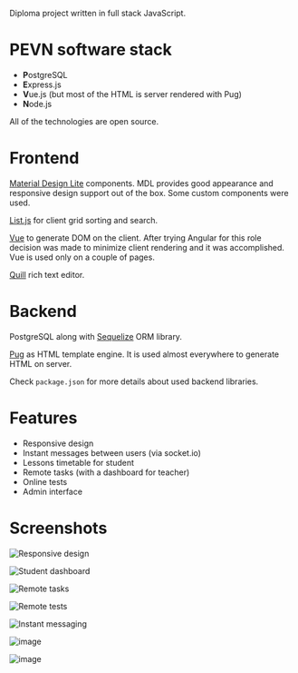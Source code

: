 Diploma project written in full stack JavaScript.

# PEVN software stack

- **P**ostgreSQL
- **E**xpress.js
- **V**ue.js (but most of the HTML is server rendered with Pug)
- **N**ode.js

All of the technologies are open source.

# Frontend

[Material Design Lite](https://getmdl.io) components. MDL provides good appearance and responsive design support out of the box. Some custom components were used.

[List.js](http://listjs.com/) for client grid sorting and search.

[Vue](https://vuejs.org/) to generate DOM on the client. After trying Angular for this role decision was made to minimize client rendering and it was accomplished. Vue is used only on a couple of pages.

[Quill](https://quilljs.com/) rich text editor.

# Backend

PostgreSQL along with [Sequelize](http://docs.sequelizejs.com/) ORM library.

[Pug](https://pugjs.org/api/getting-started.html) as HTML template engine. It is used almost everywhere to generate HTML on server. 

Check `package.json` for more details about used backend libraries.

# Features
- Responsive design
- Instant messages between users (via socket.io)
- Lessons timetable for student
- Remote tasks (with a dashboard for teacher)
- Online tests
- Admin interface

# Screenshots

![Responsive design](https://user-images.githubusercontent.com/13202642/29729833-7958dea0-89e6-11e7-8f6b-3b20f14f24ad.png)

![Student dashboard](https://user-images.githubusercontent.com/13202642/29729659-b833a192-89e5-11e7-9a4f-08708f23d9ae.png)

![Remote tasks](https://user-images.githubusercontent.com/13202642/29729680-cabe4984-89e5-11e7-8fcc-f32fb32473fc.png)

![Remote tests](https://user-images.githubusercontent.com/13202642/29729713-eafdbfcc-89e5-11e7-809d-b10615510e5b.png)

![Instant messaging](https://user-images.githubusercontent.com/13202642/29729739-17bb97dc-89e6-11e7-8aac-c9c2de67790e.png)

![image](https://user-images.githubusercontent.com/13202642/29729757-2ad63458-89e6-11e7-8085-3289bdf474f6.png)

![image](https://user-images.githubusercontent.com/13202642/29729778-447ed734-89e6-11e7-9af5-42bbebe6ad64.png)
